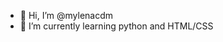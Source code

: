 - 👋 Hi, I’m @mylenacdm
- 🌱 I’m currently learning python and HTML/CSS

<!---
mylenacdm/mylenacdm is a ✨ special ✨ repository because its `README.md` (this file) appears on your GitHub profile.
You can click the Preview link to take a look at your changes.
--->
